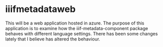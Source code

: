 # iiifmetadataweb
This will be a web application hosted in azure.
The purpose of this application is to examine how the iiif-metadata-component package behaves with different
language settings. There has been some changes lately that I believe has altered the behaviour.
